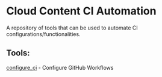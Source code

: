 # Cloud Content CI Automation

A repository of tools that can be used to automate CI configurations/functionalities.

## Tools:

[configure_ci](https://github.com/ansible/cloud-content-ci-automation/blob/main/tools/README.md#ci-configuration-tool) - Configure GitHub Workflows
